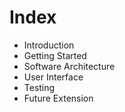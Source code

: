 # Index

- Introduction
- Getting Started
- Software Architecture
- User Interface
- Testing
- Future Extension